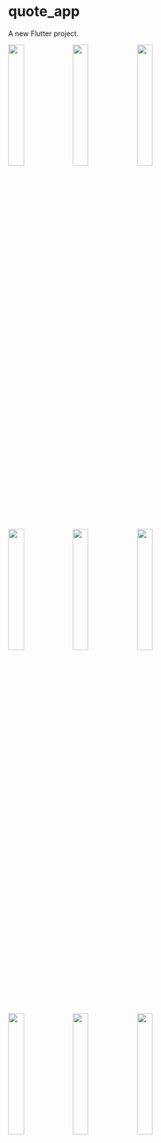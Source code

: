 # quote_app

A new Flutter project.


<p>
   <img src = "https://github.com/AishwaryaBaisane/quote_app/assets/149373597/d96bceb8-04d3-475b-a992-16ad9572f43f" height = 25% width = 25%>
   <img src = "https://github.com/AishwaryaBaisane/quote_app/assets/149373597/b8f02f5c-6bd8-434c-997b-a2ceb40d4f64"  height = 25% width = 25%>
   <img src = "https://github.com/AishwaryaBaisane/quote_app/assets/149373597/a52a48ad-361b-421f-b17b-dd2844a5a751"  height = 25% width = 25%>
  <img src = "https://github.com/AishwaryaBaisane/quote_app/assets/149373597/c96584ee-8605-4f39-a5b1-7086c6976c89"  height = 25% width = 25%>
  <img src = "https://github.com/AishwaryaBaisane/quote_app/assets/149373597/a617546c-fcf8-4db3-aaf4-3300b632b67c"  height = 25% width = 25%>
   <img src = "https://github.com/AishwaryaBaisane/quote_app/assets/149373597/28d7a3d0-c9d1-4b5f-ace8-98c32f8c8b9a"  height = 25% width = 25%>
   <img src = "https://github.com/AishwaryaBaisane/quote_app/assets/149373597/89c20c1f-c763-42c8-8487-46d66e8abf10"  height = 25% width = 25%>
  <img src = "https://github.com/AishwaryaBaisane/quote_app/assets/149373597/4b969d9c-49e9-478e-831d-215da89108b1"  height = 25% width = 25%>
  <img src = "https://github.com/AishwaryaBaisane/quote_app/assets/149373597/7c6177bf-f545-4c7a-aa51-ee5caf725876)"  height = 25% width = 25%>
</p>
